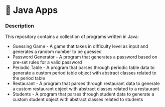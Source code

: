 # :paperclip: Java Apps

### Description

This repository contains a collection of programs written in Java:
* Guessing Game - A game that takes in difficulty level as input and generates a random number to be guessed
* Password Generator - A program that generates a password based on pre-set rules for a valid password
* Periodic Table - A program that parses through periodic table data to generate a custom period table object with abstract classes related to the period table
* Restaurant - A program that parses through restaurant data to generate a custom restaurant object with abstract classes related to a restaurant
* Students - A program that parses through student data to generate a custom student object with abstract classes related to students
